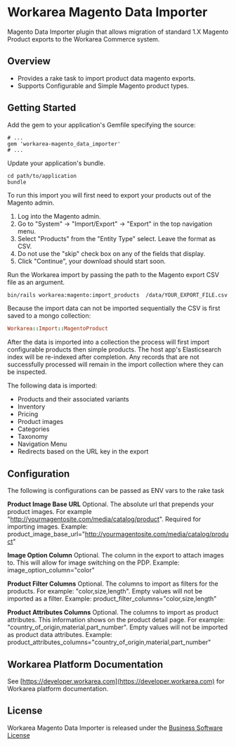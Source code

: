 Workarea Magento Data Importer
================================================================================

Magento Data Importer plugin that allows migration of standard 1.X Magento Product exports to the Workarea Commerce system.

Overview
--------------------------------------------------------------------------------

* Provides a rake task to import product data magento exports.
* Supports Configurable and Simple Magento product types.


Getting Started
--------------------------------------------------------------------------------

Add the gem to your application's Gemfile specifying the source:

    # ...
    gem 'workarea-magento_data_importer'
    # ...

Update your application's bundle.

    cd path/to/application
    bundle


To run this import you will first need to export your products out of the Magento admin.

1. Log into the Magento admin.
2. Go to "System" -> "Import/Export" -> "Export" in the top navigation menu.
3. Select "Products" from the "Entity Type" select. Leave the format as CSV.
4. Do not use the "skip" check box on any of the fields that display.
5. Click "Continue", your download should start soon.

Run the Workarea import by passing the path to the Magento export CSV file as an argument.

```bash
bin/rails workarea:magento:import_products  /data/YOUR_EXPORT_FILE.csv
```

Because the import data can not be imported sequentially the CSV is first saved to a mongo collection:

```ruby
Workarea::Import::MagentoProduct
```
After the data is imported into a collection the process will first import configurable products then simple products. The host app's Elasticsearch index will be re-indexed after completion. Any records that are not successfully processed will remain in the import collection where they can be inspected.

The following data is imported:
* Products and their associated variants
* Inventory
* Pricing
* Product images
* Categories
* Taxonomy
* Navigation Menu
* Redirects based on the URL key in the export


Configuration
--------------------------------------------------------------------------------
The following is configurations can be passed as ENV vars to the rake task


**Product Image Base URL**
Optional. The absolute url that prepends your product images. For example "http://yourmagentosite.com/media/catalog/product". Required for importing images.
Example: product_image_base_url="http://yourmagentosite.com/media/catalog/product"

**Image Option Column**
Optional. The column in the export to attach images to. This will allow for image switching on the PDP.
Example: image_option_column="color"

**Product Filter Columns**
Optional. The columns to import as filters for the products. For example: "color,size,length". Empty values will not be imported as a filter.
Example: product_filter_columns="color,size,length"

**Product Attributes Columns**
Optional. The columns to import as product attributes. This information shows on the product detail page. For example: "country_of_origin,material,part_number". Empty values will not be imported as product data attributes.
Example: product_attributes_columns="country_of_origin,material,part_number"

Workarea Platform Documentation
--------------------------------------------------------------------------------

See [https://developer.workarea.com](https://developer.workarea.com) for Workarea platform documentation.

License
--------------------------------------------------------------------------------

Workarea Magento Data Importer is released under the [Business Software License](LICENSE)
